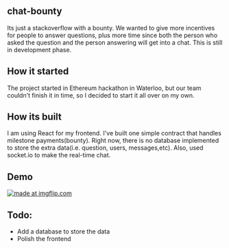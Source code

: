 ## chat-bounty 
Its just a stackoverflow with a bounty. We wanted to give more incentives for people to answer questions, plus more time since
both the person who asked the question and the person answering will get into a chat. This is still in development phase.

## How it started 
The project started in Ethereum hackathon in Waterloo, but our team couldn't finish it in time, so I decided to start it all over on my own.

## How its built 
I am using React for my frontend. I've built one simple contract that handles milestone payments(bounty). Right now, there is no
database implemented to store the extra data(i.e. question, users, messages,etc). Also, used socket.io to make the real-time chat.

## Demo 
<a href="https://imgflip.com/gif/1y50l7"><img src="https://i.imgflip.com/1y50l7.gif" title="made at imgflip.com"/></a>

## Todo:
- Add a database to store the data
- Polish the frontend
